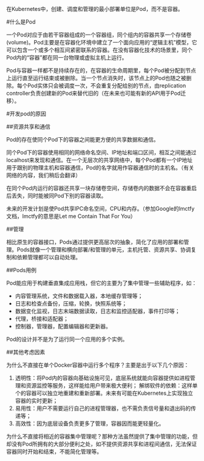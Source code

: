 在Kubernetes中，创建、调度和管理的最小部署单位是Pod，而不是容器。

#什么是Pod

一个Pod对应于由若干容器组成的一个容器组，同个组内的容器共享一个存储卷(volume)。Pod主要是在容器化环境中建立了一个面向应用的“逻辑主机”模型，它可以包含一个或多个相互间紧密联系的容器。在没有容器化技术的场景里，同个Pod内的“容器”都在同一台物理或虚拟主机上运行。

Pod与容器一样都不是持续存在的，在容器的生命周期里，每个Pod被分配到节点上运行直至运行结束或被删除。当一个节点消失时，该节点上的Pod也随之被删除。每个Pod实体只会被调度一次，不会重复分配给别的节点，由replication controller负责创建新的Pod来替代旧的（在未来也可能有新的API用于Pod迁移）。

#开发pod的原因

##资源共享和通信

Pod的存在使同个Pod下的容器之间能更方便的共享数据和通信。

同个Pod下的容器使用相同的网络命名空间、IP地址和端口区间，相互之间能通过localhost来发现和通信。在一个无层次的共享网络中，每个Pod都有一个IP地址用于跟别的物理主机和容器通信，Pod的名字就用作容器通信时的主机名。（有关网络的内容，我们稍后会翻译）

在同个Pod内运行的容器还共享一块存储卷空间，存储卷内的数据不会在容器重启后丢失，同时能被同Pod下别的容器读取。

未来的开发计划是使Pod共享IPC命名空间，CPU和内存。（参加Google的lmctfy文档，lmctfy的意思是Let me Contain That For You）

##管理

相比原生的容器接口，Pods通过提供更高层次的抽象，简化了应用的部署和管理。Pods就像一个管理和横向部署/和管理的单元，主机托管、资源共享、协调复制和依赖管理都可以自动处理。

##Pods用例

Pod能应用于构建垂直集成应用栈，但它的主要为了集中管理一些辅助程序，如：

* 内容管理系统，文件和数据载入器，本地缓存管理等；
* 日志和检查点备份，压缩，轮换，快照系统等；
* 数据变化监视，日志末端数据读取，日志和监控适配器，事件打印等；
* 代理，桥接和适配器；
* 控制器，管理器，配置编辑器和更新器。

Pod的设计并不是为了运行同一个应用的多个实例。

##其他考虑因素

为什么不直接在单个Docker容器中运行多个程序？主要是出于以下几个原因：

1. 透明性：将Pod内的容器向基础设施可见，底层系统就能向容器提供如进程管理和资源监控等服务，这样能给用户带来极大便利；
解绑软件的依赖：这样单个的容器可以独立地重建和重新部署。未来有可能在Kubernetes上实现独立容器的实时更新；
2. 易用性：用户不需要运行自己的进程管理器，也不需负责信号量和退出码的传递等；
3. 高效性：因为底层设备负责更多了管理，容器因而能更轻量化。

为什么不直接将相近的容器集中管理呢？那种方法虽然提供了集中管理的功能，但却没有Pod所拥有的大部分便利之处，如不提供资源共享和进程间通信，无法保证容器同时开始和结束，不能简化管理等。
